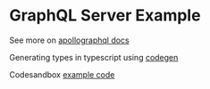 # GraphQL Server Example

See more on [apollographql docs](https://www.apollographql.com/docs/apollo-server/getting-started)

Generating types in typescript using [codegen](https://www.apollographql.com/docs/apollo-server/workflow/generate-types)

Codesandbox [example code](https://codesandbox.io/p/sandbox/github/apollographql/docs-examples/tree/main/apollo-server/v4/generated-types)
